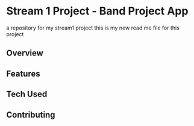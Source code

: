# Stream 1 Project - Band Project App
a repository for my stream1 project
this is my new read me file for this project

## Overview

## Features

## Tech Used

## Contributing